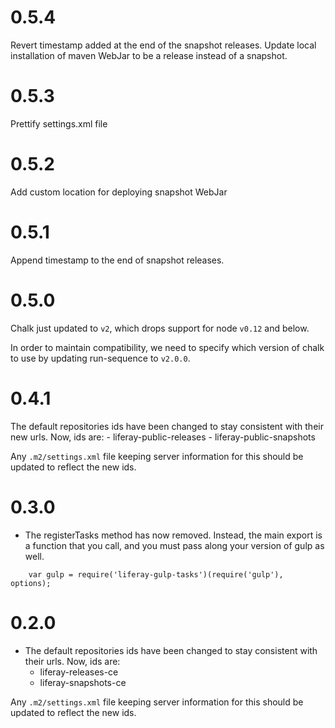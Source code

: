 # 0.5.4

Revert timestamp added at the end of the snapshot releases.
Update local installation of maven WebJar to be a release instead of a snapshot.

# 0.5.3

Prettify settings.xml file

# 0.5.2

Add custom location for deploying snapshot WebJar

# 0.5.1

Append timestamp to the end of snapshot releases.

# 0.5.0

Chalk just updated to `v2`, which drops support for node `v0.12` and below.

In order to maintain compatibility, we need to specify which version of chalk to use by updating run-sequence to `v2.0.0`.

# 0.4.1

The default repositories ids have been changed to stay consistent with their new urls. Now, ids are:
    - liferay-public-releases
    - liferay-public-snapshots

Any `.m2/settings.xml` file keeping server information for this should be updated to reflect the new ids.

# 0.3.0

- The registerTasks method has now removed. Instead, the main export is a function that you call, and you must pass along your version of gulp as well.
```
	var gulp = require('liferay-gulp-tasks')(require('gulp'), options);
```

# 0.2.0

- The default repositories ids have been changed to stay consistent with their urls. Now, ids are:
    - liferay-releases-ce
    - liferay-snapshots-ce

Any `.m2/settings.xml` file keeping server information for this should be updated to reflect the new ids.
